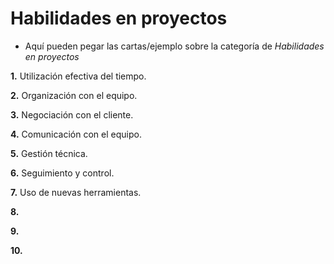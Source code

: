 # Habilidades en proyectos
- Aquí pueden pegar las cartas/ejemplo sobre la categoría de *Habilidades en proyectos* 

**1.** Utilización efectiva del tiempo.

**2.** Organización con el equipo.

**3.** Negociación con el cliente.

**4.** Comunicación con el equipo.

**5.** Gestión técnica.

**6.** Seguimiento y control.

**7.** Uso de nuevas herramientas.

**8.**

**9.**

**10.**
